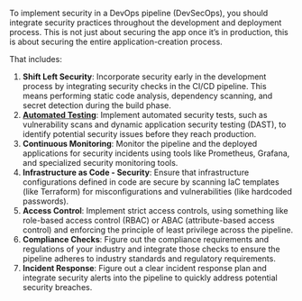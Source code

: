 To implement security in a DevOps pipeline (DevSecOps), you should integrate security practices throughout the development and deployment process. This is not just about securing the app once it’s in production, this is about securing the entire application-creation process.

That includes:

1. **Shift Left Security**: Incorporate security early in the development process by integrating security checks in the CI/CD pipeline. This means performing static code analysis, dependency scanning, and secret detection during the build phase.
2. **[Automated Testing](https://roadmap.sh/devops/test-automation)**: Implement automated security tests, such as vulnerability scans and dynamic application security testing (DAST), to identify potential security issues before they reach production.
3. **Continuous Monitoring**: Monitor the pipeline and the deployed applications for security incidents using tools like Prometheus, Grafana, and specialized security monitoring tools.
4. **Infrastructure as Code - Security**: Ensure that infrastructure configurations defined in code are secure by scanning IaC templates (like Terraform) for misconfigurations and vulnerabilities (like hardcoded passwords).
5. **Access Control**: Implement strict access controls, using something like role-based access control (RBAC) or ABAC (attribute-based access control) and enforcing the principle of least privilege across the pipeline.
6. **Compliance Checks**: Figure out the compliance requirements and regulations of your industry and integrate those checks to ensure the pipeline adheres to industry standards and regulatory requirements.
7. **Incident Response**: Figure out a clear incident response plan and integrate security alerts into the pipeline to quickly address potential security breaches.
